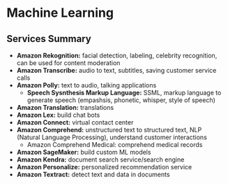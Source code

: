 # Machine Learning

## Services Summary
- **Amazon Rekognition:** facial detection, labeling, celebrity recognition, can be used for content moderation
- **Amazon Transcribe:** audio to text, subtitles, saving customer service calls
- **Amazon Polly:** text to audio, talking applications
    - **Speech Sysnthesis Markup Language:** SSML, markup language to generate speech (empashsis, phonetic, whisper, style of speech)
- **Amazon Translation:** translations
- **Amazon Lex:** build chat bots
- **Amazon Connect:** virtual contact center
- **Amazon Comprehend:** unstructured text to structured text, NLP (Natural Language Processing), understand customer interactions
    - Amazon Comprehend Medical: comprehend medical records
- **Amazon SageMaker:** build custom ML models
- **Amazon Kendra:** document search service/search engine
- **Amazon Personalize:** personalized recommendation service
- **Amazon Textract:** detect text and data in documents